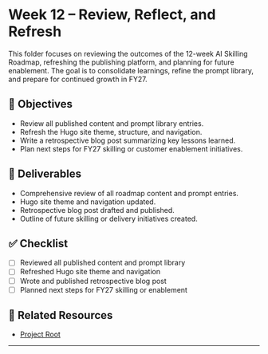 # Week 12 – Review, Reflect, and Refresh

This folder focuses on reviewing the outcomes of the 12-week AI Skilling Roadmap, refreshing the publishing platform, and planning for future enablement. The goal is to consolidate learnings, refine the prompt library, and prepare for continued growth in FY27.

## 🎯 Objectives

- Review all published content and prompt library entries.
- Refresh the Hugo site theme, structure, and navigation.
- Write a retrospective blog post summarizing key lessons learned.
- Plan next steps for FY27 skilling or customer enablement initiatives.

## 📁 Deliverables

- Comprehensive review of all roadmap content and prompt entries.
- Hugo site theme and navigation updated.
- Retrospective blog post drafted and published.
- Outline of future skilling or delivery initiatives created.

## ✅ Checklist

- [ ] Reviewed all published content and prompt library  
- [ ] Refreshed Hugo site theme and navigation  
- [ ] Wrote and published retrospective blog post  
- [ ] Planned next steps for FY27 skilling or enablement  

## 🔗 Related Resources

- [Project Root](/Microsoft/Azure%20Ai%20Security%20Skills%20Challenge/README.md)

---
